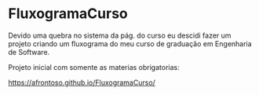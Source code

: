 # FluxogramaCurso

Devido uma quebra no sistema da pág. do curso eu descidi fazer um projeto criando um fluxograma do meu curso de graduação em Engenharia de Software.

Projeto inicial com somente as materias obrigatorias:

https://afrontoso.github.io/FluxogramaCurso/
